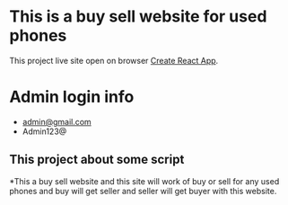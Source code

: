 # This is  a buy sell website for used phones

This project live site open on browser [Create React App](https://resell-phones.web.app/).

# Admin login info
* admin@gmail.com
* Admin123@

## This project about some script

*This a buy sell website and this site will work of buy or sell for any used phones and buy will get seller and seller will get buyer with this website.
